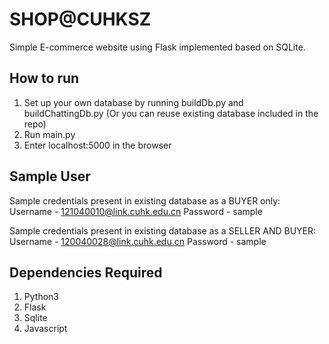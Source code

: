 # SHOP@CUHKSZ
Simple E-commerce website using Flask implemented based on SQLite.

## How to run ##
1. Set up your own database by running buildDb.py and buildChattingDb.py (Or you can reuse existing database included in the repo)
2. Run main.py
3. Enter localhost:5000 in the browser

## Sample User ##
Sample credentials present in existing database as a BUYER only:
Username - 121040010@link.cuhk.edu.cn
Password - sample

Sample credentials present in existing database as a SELLER AND BUYER:
Username - 120040028@link.cuhk.edu.cn
Password - sample

## Dependencies Required ##
1. Python3
2. Flask
3. Sqlite
4. Javascript
